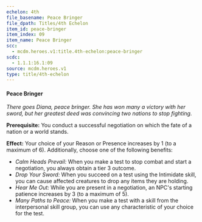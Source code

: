 ```yaml
---
echelon: 4th
file_basename: Peace Bringer
file_dpath: Titles/4th Echelon
item_id: peace-bringer
item_index: 09
item_name: Peace Bringer
scc:
  - mcdm.heroes.v1:title.4th-echelon:peace-bringer
scdc:
  - 1.1.1:16.1:09
source: mcdm.heroes.v1
type: title/4th-echelon
---
```


#### Peace Bringer

*There goes Diana, peace bringer. She has won many a victory with her sword, but her greatest deed was convincing two nations to stop fighting.*

**Prerequisite:** You conduct a successful negotiation on which the fate of a nation or a world stands.

**Effect:** Your choice of your Reason or Presence increases by 1 (to a maximum of 6). Additionally, choose one of the following benefits:

- *Calm Heads Prevail:* When you make a test to stop combat and start a negotiation, you always obtain a tier 3 outcome.
- *Drop Your Sword:* When you succeed on a test using the Intimidate skill, you can cause affected creatures to drop any items they are holding.
- *Hear Me Out:* While you are present in a negotiation, an NPC's starting patience increases by 3 (to a maximum of 5).
- *Many Paths to Peace:* When you make a test with a skill from the interpersonal skill group, you can use any characteristic of your choice for the test.
